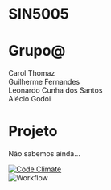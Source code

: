 # SIN5005

# Grupo@

Carol Thomaz </br>
Guilherme Fernandes </br>
Leonardo Cunha dos Santos </br>
Alécio Godoi </br>

# Projeto

Não sabemos ainda...

[![Code Climate](https://codeclimate.com/github/cloudfoundry/membrane.png)](https://codeclimate.com/github/a-godoi/SIN5005) </br>
![Workflow](https://github.com/a-godoi/SIN5005/actions/workflows/github-actions.yml/badge.svg)

